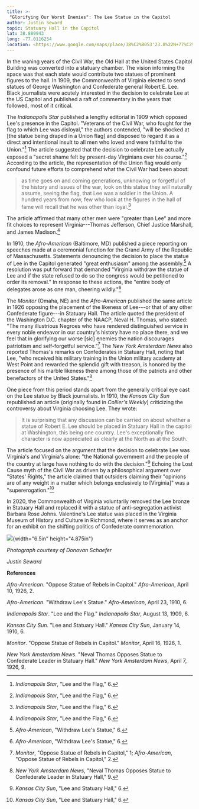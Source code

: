 ```yaml
---
title: >-
 "Glorifying Our Worst Enemies": The Lee Statue in the Capitol
author: Justin Seward
topic: Statuary Hall in the Capitol
lat: 38.889943
long: -77.0116254
location: <https://www.google.com/maps/place/38%C2%B053'23.8%22N+77%C2%B000'35.9%22W/@38.889943,-77.0116254,17z/data=!4m12!1m7!3m6!1s0x89b7b82921a2cf17:0x482a3f7c10cf8c4!2sUnited+States+Capitol!8m2!3d38.8899389!4d-77.0090505!16zL20vMDd2dGg!3m3!8m2!3d38.889947!4d-77.009962?entry=ttu>
---
```

In the waning years of the Civil War, the Old Hall at the United States
Capitol Building was converted into a statuary chamber. The vision
informing the space was that each state would contribute two statues of
prominent figures to the hall. In 1909, the Commonwealth of Virginia
elected to send statues of George Washington and Confederate general
Robert E. Lee. Black journalists were acutely interested in the decision
to celebrate Lee at the US Capitol and published a raft of commentary in
the years that followed, most of it critical.

The *Indianapolis Star* published a lengthy editorial in 1909 which
opposed Lee's presence in the Capitol. "Veterans of the Civil War, who
fought for the flag to which Lee was disloyal," the authors contended,
"will be shocked at \[the statue being draped in a Union flag\] and
disposed to regard it as a direct and intentional insult to all men who
loved and were faithful to the Union."[^1] The article suggested that
the decision to celebrate Lee actually exposed a "secret shame felt by
present-day Virginians over his course."[^2] According to the article,
the representation of the Union flag would only confound future efforts
to comprehend what the Civil War had been about:

> as time goes on and coming generations, unknowing or forgetful of the
> history and issues of the war, look on this statue they will naturally
> assume, seeing the flag, that Lee was a soldier in the Union. A
> hundred years from now, few who look at the figures in the hall of
> fame will recall that he was other than loyal.[^3]

The article affirmed that many other men were "greater than Lee" and
more fit choices to represent Virginia---Thomas Jefferson, Chief Justice
Marshall, and James Madison.[^4]

In 1910, the *Afro-American* (Baltimore, MD) published a piece reporting
on speeches made at a ceremonial function for the Grand Army of the
Republic of Massachusetts. Statements denouncing the decision to place
the statue of Lee in the Capitol generated "great enthusiasm" among the
assembly.[^5] A resolution was put forward that demanded "Virginia
withdraw the statue of Lee and if the state refused to do so the
congress would be petitioned to order its removal." In response to these
actions, the "entire body of delegates arose as one man, cheering
wildly."[^6]

The *Monitor* (Omaha, NE) and the *Afro-American* published the same
article in 1926 opposing the placement of the likeness of Lee---or that
of any other Confederate figure---in Statuary Hall. The article quoted
the president of the Washington D.C. chapter of the NAACP, Neval H.
Thomas, who stated: "The many illustrious Negroes who have rendered
distinguished service in every noble endeavor in our country's history
have no place there, and we feel that in glorifying our worse \[sic\]
enemies the nation discourages patriotism and self-forgetful
service."[^7] The *New York Amsterdam News* also reported Thomas's
remarks on Confederates in Statuary Hall, noting that Lee, "who received
his military training in the Union military academy at West Point and
rewarded the splendid gift with treason, is honored by the presence of
his marble likeness there among those of the patriots and other
benefactors of the United States."[^8]

One piece from this period stands apart from the generally critical eye
cast on the Lee statue by Black journalists. In 1910, the *Kansas City
Sun* republished an article (originally found in *Collier's Weekly*)
criticizing the controversy about Virginia choosing Lee. They wrote:

> It is surprising that any discussion can be carried on about whether a
> statue of Robert E. Lee should be placed in Statuary Hall in the
> capitol at Washington, this being one country. Lee's exceptionally
> fine character is now appreciated as clearly at the North as at the
> South.

The article focused on the argument that the decision to celebrate Lee
was Virginia's and Virginia's alone: "the National government and the
people of the country at large have nothing to do with the
decision."[^9] Echoing the Lost Cause myth of the Civil War as driven by
a philosophical argument over "States' Rights," the article claimed that
outsiders claiming their "opinions are of any weight in a matter which
belongs exclusively to \[Virginia\]" was a "supererogation."[^10]

In 2020, the Commonwealth of Virginia voluntarily removed the Lee bronze
in Statuary Hall and replaced it with a statue of anti-segregation
activist Barbara Rose Johns. Valentine's Lee statue was placed in the
Virginia Museum of History and Culture in Richmond, where it serves as
an anchor for an exhibit on the shifting politics of Confederate
commemoration.

![](media/image1.jpeg){width="6.5in" height="4.875in"}

*Photograph courtesy of Donovan Schaefer*

*Justin Seward*

**References**

*Afro-American*. "Oppose Statue of Rebels in Capitol." *Afro-American*,
April 10, 1926, 2.

*Afro*-*American*. "Withdraw Lee's Statue." *Afro-American*, April 23,
1910, 6.

*Indianapolis Star*. "Lee and the Flag." *Indianapolis Star*, August 13,
1909, 6.

*Kansas City Sun*. "Lee and Statuary Hall." *Kansas City Sun*, January
14, 1910, 6.

*Monitor*. "Oppose Statue of Rebels in Capitol." *Monitor*, April 16,
1926, 1.

*New York Amsterdam News*. "Neval Thomas Opposes Statue to Confederate
Leader in Statuary Hall." *New York Amsterdam News*, April 7, 1926, 9.

[^1]: *Indianapolis Star*, "Lee and the Flag," 6.

[^2]: *Indianapolis Star*, "Lee and the Flag," 6.

[^3]: *Indianapolis Star*, "Lee and the Flag," 6.

[^4]: *Indianapolis Star*, "Lee and the Flag," 6.

[^5]: *Afro-American*, "Withdraw Lee's Statue," 6.

[^6]: *Afro-American*, "Withdraw Lee's Statue," 6.

[^7]: *Monitor*, "Oppose Statue of Rebels in Capitol," 1;
    *Afro-American*, "Oppose Statue of Rebels in Capitol," 2.

[^8]: *New York Amsterdam News*, "Neval Thomas Opposes Statue to
    Confederate Leader in Statuary Hall," 9.

[^9]: *Kansas City Sun*, "Lee and Statuary Hall," 6.

[^10]: *Kansas City Sun*, "Lee and Statuary Hall," 6.
